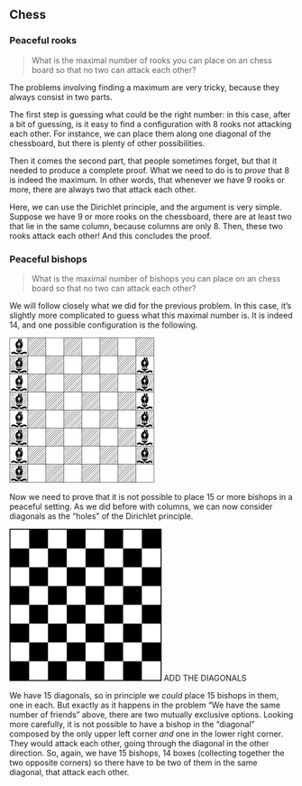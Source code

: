 ## Chess

### Peaceful rooks

> What is the maximal number of rooks you can place on an chess board so that no two can attack each other?

The problems involving finding a maximum are very tricky, because they always consist in two parts.

The first step is guessing what could be the right number: in this case, after a bit of guessing, is it easy to find a configuration with 8 rooks not attacking each other. For instance, we can place them along one diagonal of the chessboard, but there is plenty of other possibilities.

Then it comes the second part, that people sometimes forget, but that it needed to produce a complete proof. What we need to do is to *prove* that 8 is indeed the maximum. In other words, that whenever we have 9 rooks or more, there are always two that attack each other.

Here, we can use the Dirichlet principle, and the argument is very simple. Suppose we have 9 or more rooks on the chessboard, there are at least two that lie in the same column, because columns are only 8. Then, these two rooks attack each other! And this concludes the proof.

### Peaceful bishops

> What is the maximal number of bishops you can place on an chess board so that no two can attack each other?

We will follow closely what we did for the previous problem. In this case, it’s slightly more complicated to guess what this maximal number is. It is indeed 14, and one possible configuration is the following.

![Bishops](Diagrams/Bishops.png)

Now we need to prove that it is not possible to place 15 or more bishops in a peaceful setting. As we did before with columns, we can now consider diagonals as the “holes” of the Dirichlet principle.

![Chess board](Diagrams/Chess_Board.png) ADD THE DIAGONALS

We have 15 diagonals, so in principle we *could* place 15 bishops in them, one in each. But exactly as it happens in the problem “We have the same number of friends” above, there are two mutually exclusive options. Looking more carefully, it is not possible to have a bishop in the “diagonal” composed by the only upper left corner *and* one in the lower right corner. They would attack each other, going through the diagonal in the other direction. So, again, we have 15 bishops, 14 boxes (collecting together the two opposite corners) so there have to be two of them in the same diagonal, that attack each other.

